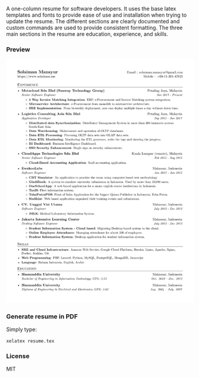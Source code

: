 A one-column resume for software developers. It uses the base latex templates and fonts to provide ease of use and installation when trying to update the resume. The different sections are clearly documented and custom commands are used to provide consistent formatting. The three main sections in the resume are education, experience, and skills.

### Preview
![Resume Screenshot](/resume_preview.png)

### Generate resume in PDF
Simply type:
```
xelatex resume.tex
```

### License
MIT
